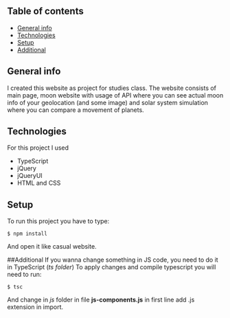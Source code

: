 ## Table of contents
* [General info](#general-info)
* [Technologies](#technologies)
* [Setup](#setup)
* [Additional](#additional)

## General info
I created this website as project for studies class.
The website consists of main page, moon website with usage of API where you can see actual moon info of your geolocation (and some image) and solar system simulation where you can compare a movement of planets.

## Technologies
For this project I used
* TypeScript
* jQuery
* jQueryUI
* HTML and CSS

## Setup
To run this project you have to type:
````
$ npm install
````
And open it like casual website.

##Additional
If you wanna change something in JS code, you need to do it in TypeScript (*ts folder*)
To apply changes and compile typescript you will need to run:
````
$ tsc
````
And change in *js* folder in file **__js-components.js__** in first line add .js extension in import.
